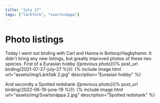 ```yaml
---
title: "July 17"
tags: ["lärkfalk", "svartsnäppa"]
---
```

# Photo listings
Today I went out birding with Carl and Hanna in Bottorp/Hagbyhamn. It didn't
bring any new listings, but greatly improved photos of these two species. First
of a Eurasian hobby ([previous photo]({% post_url birding/2021-07-27-july-27 %})):
{% include image.html url="assets/img/Lärkfalk 2.jpg" description="Eurasian hobby" %}

And secondly a Spotted redshank ([previous photo]({% post_url birding/2022-06-19-june-19 %})):
{% include image.html url="assets/img/Svartsnäppa 2.jpg" description="Spotted redshank" %}
